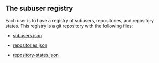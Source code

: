 The subuser registry
--------------------------------

Each user is to have a registry of subusers, repositories, and repository states. This registry is a git repository with the following files:

 * [subusers.json](subusers-dot-json-file-format.md)

 * [repositories.json](repositories-dot-json-file-format.md)

 * [repository-states.json](repository-states-dot-json-file-format.md)